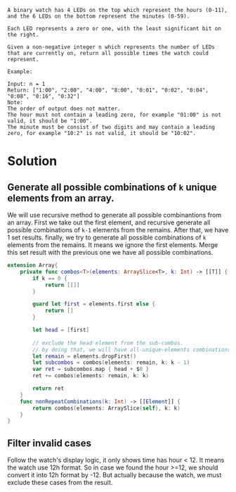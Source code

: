 ```
A binary watch has 4 LEDs on the top which represent the hours (0-11), and the 6 LEDs on the bottom represent the minutes (0-59).

Each LED represents a zero or one, with the least significant bit on the right.

Given a non-negative integer n which represents the number of LEDs that are currently on, return all possible times the watch could represent.

Example:

Input: n = 1
Return: ["1:00", "2:00", "4:00", "8:00", "0:01", "0:02", "0:04", "0:08", "0:16", "0:32"]
Note:
The order of output does not matter.
The hour must not contain a leading zero, for example "01:00" is not valid, it should be "1:00".
The minute must be consist of two digits and may contain a leading zero, for example "10:2" is not valid, it should be "10:02".
```

# Solution

## Generate all possible combinations of `k` unique elements from an array.

We will use recursive method to generate all possible combinantions from an array.
First we take out the first element, and recursive generate all possible combinations of `k-1` elements from the remains.
After that, we have 1 set results.
finally, we try to generate all possible combinations of `k` elements from the remains. It means we ignore the first elements.
Merge this set result with the previous one we have all possible combinations.

```swift
extension Array{
    private func combos<T>(elements: ArraySlice<T>, k: Int) -> [[T]] {
        if k == 0 {
            return [[]]
        }

        guard let first = elements.first else {
            return []
        }

        let head = [first]
        
        // exclude the head element from the sub-combos.
        // by doing that, we will have all-unique-elements combinations.
        let remain = elements.dropFirst()
        let subcombos = combos(elements: remain, k: k - 1)
        var ret = subcombos.map { head + $0 }
        ret += combos(elements: remain, k: k)

        return ret
    }
    func nonRepeatCombinations(k: Int) -> [[Element]] {
        return combos(elements: ArraySlice(self), k: k)
    }
}
```
## Filter invalid cases

Follow the watch's display logic, it only shows time has hour < 12. It means the watch use 12h format. So in case we found the hour >=12, we should convert it into 12h format by -12. But actually because the watch, we must exclude these cases from the result.


